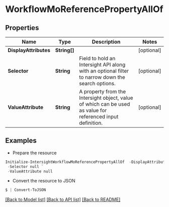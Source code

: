 # WorkflowMoReferencePropertyAllOf
## Properties

Name | Type | Description | Notes
------------ | ------------- | ------------- | -------------
**DisplayAttributes** | **String[]** |  | [optional] 
**Selector** | **String** | Field to hold an Intersight API along with an optional filter to narrow down the search options. | [optional] 
**ValueAttribute** | **String** | A property from the Intersight object, value of which can be used as value for referenced input definition. | [optional] 

## Examples

- Prepare the resource
```powershell
Initialize-IntersightWorkflowMoReferencePropertyAllOf  -DisplayAttributes null `
 -Selector null `
 -ValueAttribute null
```

- Convert the resource to JSON
```powershell
$ | Convert-ToJSON
```

[[Back to Model list]](../README.md#documentation-for-models) [[Back to API list]](../README.md#documentation-for-api-endpoints) [[Back to README]](../README.md)

